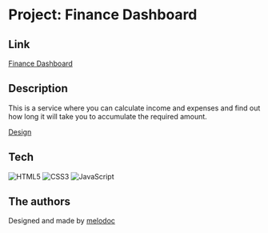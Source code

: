 # Project: Finance Dashboard

## Link

[Finance Dashboard](https://melodoc.github.io/finance-dashboard/)

## Description

This is a service where you can calculate income and expenses and find out how long it will take you to accumulate the required amount.

[Design](https://www.figma.com/file/yc3S3Gk7e4KHkSktUGrFSS/Finance-Dashboard----Edit?node-id=0%3A1)

## Tech

 ![HTML5](https://img.shields.io/badge/html5-%23E34F26.svg?style=for-the-badge&logo=html5&logoColor=white)
![CSS3](https://img.shields.io/badge/css3-%231572B6.svg?style=for-the-badge&logo=css3&logoColor=white)
![JavaScript](https://img.shields.io/badge/JavaScript-ffd24a?style=for-the-badge&logo=javascript&logoColor=white)


## The authors

Designed and made by [melodoc](https://github.com/melodoc)
